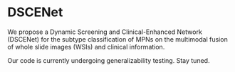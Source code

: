 # DSCENet
We propose a Dynamic Screening and Clinical-Enhanced Network (DSCENet) for the subtype classification of MPNs on the multimodal fusion of whole slide images (WSIs) and clinical information. 

Our code is currently undergoing generalizability testing. Stay tuned.

